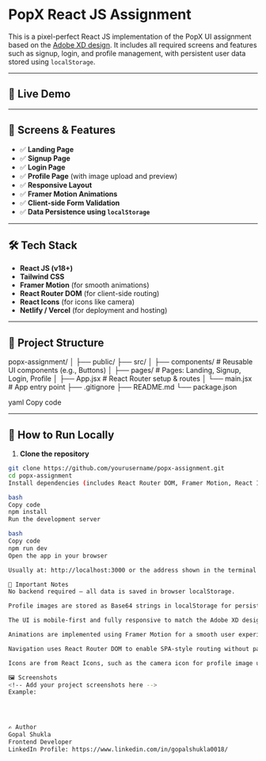 # PopX React JS Assignment

This is a pixel-perfect React JS implementation of the PopX UI assignment based on the [Adobe XD design](https://xd.adobe.com/view/b68eea25-003d-4a5d-8fdd-d463eeb20b32-e3dd). It includes all required screens and features such as signup, login, and profile management, with persistent user data stored using `localStorage`.

---

## 🚀 Live Demo



---

## 📸 Screens & Features

- ✅ **Landing Page**  
- ✅ **Signup Page**  
- ✅ **Login Page**  
- ✅ **Profile Page** (with image upload and preview)  
- ✅ **Responsive Layout**  
- ✅ **Framer Motion Animations**  
- ✅ **Client-side Form Validation**  
- ✅ **Data Persistence using `localStorage`**  

---

## 🛠️ Tech Stack

- **React JS (v18+)**  
- **Tailwind CSS**  
- **Framer Motion** (for smooth animations)  
- **React Router DOM** (for client-side routing)  
- **React Icons** (for icons like camera)  
- **Netlify / Vercel** (for deployment and hosting)

---

## 📁 Project Structure

popx-assignment/
│
├── public/
├── src/
│ ├── components/ # Reusable UI components (e.g., Buttons)
│ ├── pages/ # Pages: Landing, Signup, Login, Profile
│ ├── App.jsx # React Router setup & routes
│ └── main.jsx # App entry point
├── .gitignore
├── README.md
└── package.json

yaml
Copy code

---

## 🧪 How to Run Locally

1. **Clone the repository**

```bash
git clone https://github.com/yourusername/popx-assignment.git
cd popx-assignment
Install dependencies (includes React Router DOM, Framer Motion, React Icons)

bash
Copy code
npm install
Run the development server

bash
Copy code
npm run dev
Open the app in your browser

Usually at: http://localhost:3000 or the address shown in the terminal.

📌 Important Notes
No backend required — all data is saved in browser localStorage.

Profile images are stored as Base64 strings in localStorage for persistence.

The UI is mobile-first and fully responsive to match the Adobe XD design precisely.

Animations are implemented using Framer Motion for a smooth user experience.

Navigation uses React Router DOM to enable SPA-style routing without page reloads.

Icons are from React Icons, such as the camera icon for profile image upload.

🖼️ Screenshots
<!-- Add your project screenshots here -->
Example:




✍️ Author
Gopal Shukla
Frontend Developer
LinkedIn Profile: https://www.linkedin.com/in/gopalshukla0018/

